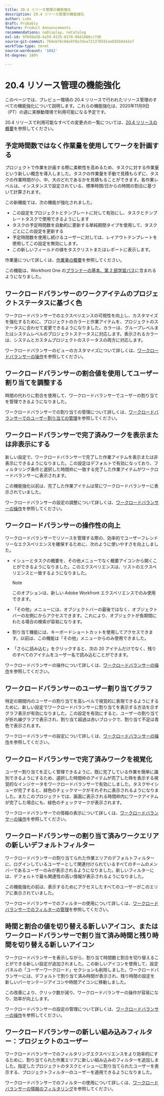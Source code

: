 ```yaml
---
title: 20.4 リソース管理の機能強化
description: 20.4 リソース管理の機能強化
author: Luke
draft: Probably
feature: Product Announcements
recommendations: noDisplay, noCatalog
exl-id: 9f660a38-4a59-4135-8178-0841088cc7d6
source-git-commit: 76deb76c66e8f8a7dea721378591ae035b8d42e7
workflow-type: tm+mt
source-wordcount: '1042'
ht-degree: 100%

---
```


# 20.4 リソース管理の機能強化

このページでは、プレビュー環境の 20.4 リリースで行われたリソース管理のすべての機能強化について説明します。これらの機能強化は、2020年11月9日（PT）の週に実稼動環境で利用可能になる予定です。

20.4 リリースで利用可能なすべての変更点の一覧については、[20.4 リリースの概要](../../../product-announcements/product-releases/20.4-release-activity/20-4-release-overview.md)を参照してください。

## 予定時間数ではなく作業量を使用してワークを計画する

プロジェクトで作業を計画する際に柔軟性を高めるため、タスクに対する作業量という新しい概念を導入しました。タスクの作業量を手動で見積もらずに、タスクの作業時間が小、中、大のどれであるかを見積もることができます。各作業レベルは、インスタンスで設定されている、標準時間/日からの時間の割合に基づいて計算されます。

この新機能では、次の機能が強化されました。

* この設定をプロジェクトとテンプレートに対して有効にし、タスクとテンプレートタスクで使用できるようにします
* タスクの予定時間数を自動的に更新する単純期間タイプを使用して、タスクごとにこの設定を更新する
* 予定時間数を使用し続けるユーザーに対しては、レイアウトテンプレートを使用してこの設定を無効にします。
* この新しいフィールドの値をタスクリストまたはレポートに表示します。

作業量について詳しくは、[作業量の概要](../../../manage-work/tasks/task-information/work-effort.md)を参照してください。

この機能は、Workfront One の[プランナーの基本、第 2 部学習パス](https://one.workfront.com/s/learningpath3/planner-fundamentals-for-the-new-workfront-experience-part-2-plan-a-project-20Y0z000000bm79EAA)に含まれるようになりました。

## ワークロードバランサーのワークアイテムのプロジェクトステータスに基づく色

ワークロードバランサーでのエクスペリエンスの可視性を向上し、カスタマイズを強化するために、プロジェクトのカラーと作業アイテムを、プロジェクトのステータスに合わせて変更できるようになりました。カラーは、グループレベルまたはシステムレベルのプロジェクトステータスに対応します。表示されるカラーは、システムとカスタムプロジェクトのステータスの両方に対応します。

ワークロードバランサーのビューのカスタマイズについて詳しくは、[ワークロードバランサーの操作](../../../resource-mgmt/workload-balancer/navigate-the-workload-balancer.md)を参照してください。

## ワークロードバランサーの割合値を使用してユーザー割り当てを調整する

時間の代わりに割合を使用して、ワークロードバランサーでユーザーの割り当てを管理できるようになりました。

ワークロードバランサーでの割り当ての管理について詳しくは、[ワークロードバランサーでのユーザー割り当ての管理](../../../resource-mgmt/workload-balancer/manage-user-allocations-workload-balancer.md)を参照してください。

## ワークロードバランサーで完了済みワークを表示または非表示にする

新しい設定で、ワークロードバランサーで完了した作業アイテムを表示または非表示にできるようになりました。この設定はデフォルトで有効になっており、フィルタリング条件と選択した時間枠に一致する完了した作業アイテムがワークロードバランサーに表示されます。

この機能強化以前は、完了した作業アイテムは常にワークロードバランサーに表示されていました。

ワークロードバランサーの設定の調整について詳しくは、[ワークロードバランサーの操作](../../../resource-mgmt/workload-balancer/navigate-the-workload-balancer.md)を参照してください。

## ワークロードバランサーの操作性の向上

ワークロードバランサーでリソースを管理する際の、効率的でユーザーフレンドリーなエクスペリエンスを確保するために、次のように使いやすさを向上しました。

* イシューとタスクの概要を、その他メニューでなく概要アイコンから開くことができるようになりました。このエクスペリエンスは、リストのエクスペリエンスと一致するようになりました。

  >[!NOTE]
  >
  >このオプションは、新しい Adobe Workfront エクスペリエンスでのみ使用できます。

* 「その他」メニューには、オブジェクトバーの最後ではなく、オブジェクトバーの左側にからアクセスできます。これにより、オブジェクトが長期間にわたる場合の検索が容易になります。
* 割り当て機能には、キーボードショートカットを使用してアクセスできます。以前は、この機能は「その他」メニューからのみ使用できました。
* 「さらに読み込む」をクリックすると、次の 20 アイテムだけでなく、残りのすべてのアイテムをユーザー名で読み込むことができます。

ワークロードバランサーの操作について詳しくは、[ワークロードバランサーの操作](../../../resource-mgmt/workload-balancer/navigate-the-workload-balancer.md)を参照してください。

## ワークロードバランサーのユーザー割り当てグラフ

特定の期間内のユーザーの割り当てを高レベルで視覚的に表現できるようにするために、新しい設定でワークロードバランサーに割り当てを表示する方法を示すグラフ表示が有効になりました。この設定を有効にすると、ユーザーの割り当てが折れ線グラフで表示され、割り当て超過は赤いブロックで、割り当て不足は青色で表示されます。

ワークロードバランサーの設定について詳しくは、[ワークロードバランサーの操作](../../../resource-mgmt/workload-balancer/navigate-the-workload-balancer.md)を参照してください。

## ワークロードバランサーで完了済みワークを視覚化

ユーザー割り当てを正しく管理できるように、既に完了している作業を簡単に識別できるようにするため、選択した時間枠のアイテムが完了した時を表示する視覚的なインジケータをワークロードバランサーで有効にしました。タスクやイシューが完了すると、緑色のチェックマークがそれぞれに表示されるようになりました。またこのプロジェクトでは、画面に表示される時間枠内にワークアイテムが完了した場合にも、緑色のチェックマークが表示されます。

ワークロードバランサーでの情報の表示について詳しくは、[ワークロードバランサーの操作](../../../resource-mgmt/workload-balancer/navigate-the-workload-balancer.md)を参照してください。

## ワークロードバランサーの割り当て済みワークエリアの新しいデフォルトフィルター

ワークロードバランサーの割り当てられた作業エリアのデフォルトフィルターに、ログインしているユーザーとして関連付けられているすべてのチームのメンバーであるユーザーのみが表示されるようになりました。新しいフィルターには、デフォルトで最も関連性の高い情報が表示されるようになりました。

この機能強化の前は、表示するためにアクセスしたすべてのユーザーがこのエリアに表示されていました。

ワークロードバランサーでのフィルターの使用について詳しくは、[ワークロードバランサーでのフィルターの管理](../../../resource-mgmt/workload-balancer/filter-information-workload-balancer.md)を参照してください。

## 時間と割合の値を切り替える新しいアイコン、またはワークロードバランサーで割り当て済み時間と残り時間を切り替える新しいアイコン

ワークロードバランサーを表示しながら、割り当て時間数と割合を切り替えることができる新しい設定が追加されました。この新しいアイコンを使用して、設定パネルの「ユーザーワークロード」セクションも削除しました。ワークロードバランサーには、デフォルトで割り当て済み時間が表示され、残り時間の設定を新しいパーセンテージアイコンや時間アイコンに移動しました。

この改善により、クリック数が減り、ワークロードバランサーの操作が容易になり、効率が向上します。

ワークロードバランサーの設定の管理について詳しくは、[ワークロードバランサーの操作](../../../resource-mgmt/workload-balancer/navigate-the-workload-balancer.md)を参照してください。

## ワークロードバランサーの新しい組み込みフィルター：プロジェクトのユーザー

ワークロードバランサーでのフィルタリングエクスペリエンスをより効率的にするために、割り当てられた作業エリアに新しい組み込みのフィルターを追加しました。指定したプロジェクトのタスクとイシューに割り当てられたユーザーを表示する、プロジェクトフィルターのユーザーを適用できるようになりました。

ワークロードバランサーでのフィルターの使用について詳しくは、[ワークロードバランサーの情報のフィルタリング](../../../resource-mgmt/workload-balancer/filter-information-workload-balancer.md)を参照してください。

